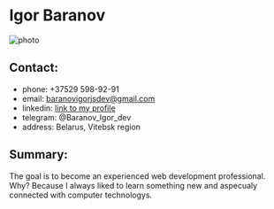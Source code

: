 # Igor Baranov

  ![photo](https://avatars0.githubusercontent.com/u/36860438?s=88&v=4)

## Contact:
  * phone: +37529 598-92-91
  * email: baranovigorjsdev@gmail.com
  * linkedin: [link to my profile](https://www.linkedin.com/in/igor-baranov-5807a1161/) 
  * telegram: @Baranov_Igor_dev
  * address: Belarus, Vitebsk region

## Summary:
  The goal is to become an experienced web development professional. Why? Because I always liked to learn something new and aspecualy connected with computer technologys.
